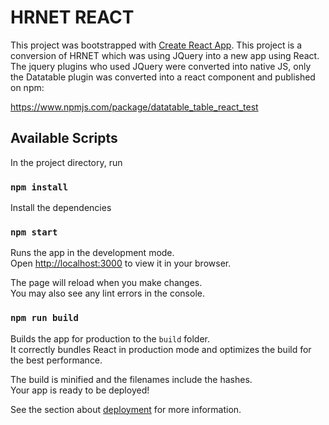 # HRNET REACT

This project was bootstrapped with [Create React App](https://github.com/facebook/create-react-app).
This project is a conversion of HRNET which was using JQuery into a new app using React.
The jquery plugins who used JQuery were converted into native JS, only the Datatable plugin was converted into a react component and published on npm:

https://www.npmjs.com/package/datatable_table_react_test

## Available Scripts

In the project directory, run

### `npm install`

Install the dependencies

### `npm start`

Runs the app in the development mode.\
Open [http://localhost:3000](http://localhost:3000) to view it in your browser.

The page will reload when you make changes.\
You may also see any lint errors in the console.

### `npm run build`

Builds the app for production to the `build` folder.\
It correctly bundles React in production mode and optimizes the build for the best performance.

The build is minified and the filenames include the hashes.\
Your app is ready to be deployed!

See the section about [deployment](https://facebook.github.io/create-react-app/docs/deployment) for more information.

